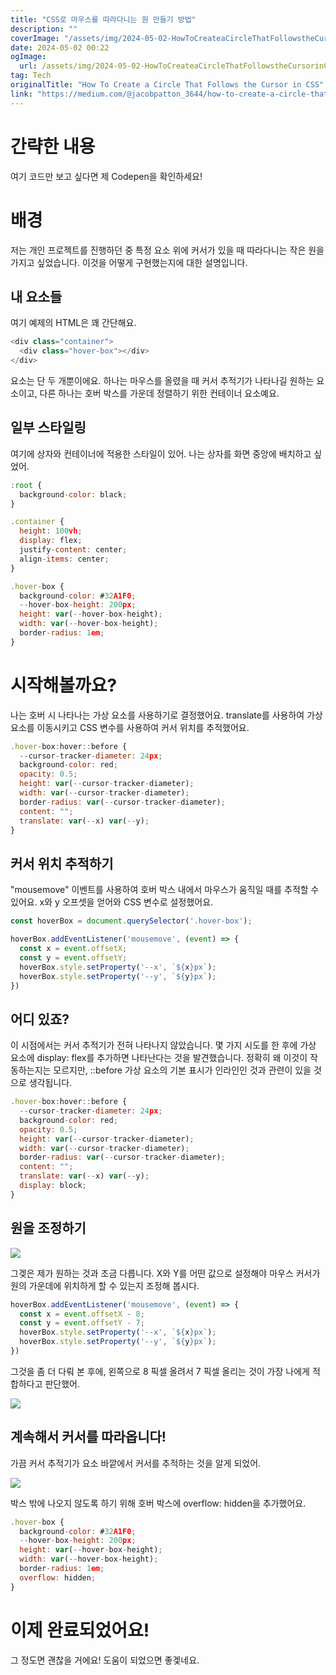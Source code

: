 ```yaml
---
title: "CSS로 마우스를 따라다니는 원 만들기 방법"
description: ""
coverImage: "/assets/img/2024-05-02-HowToCreateaCircleThatFollowstheCursorinCSS_0.png"
date: 2024-05-02 00:22
ogImage: 
  url: /assets/img/2024-05-02-HowToCreateaCircleThatFollowstheCursorinCSS_0.png
tag: Tech
originalTitle: "How To Create a Circle That Follows the Cursor in CSS"
link: "https://medium.com/@jacobpatton_3644/how-to-create-a-circle-that-follows-the-cursor-in-css-fddbc37f449e"
---
```



# 간략한 내용

여기 코드만 보고 싶다면 제 Codepen을 확인하세요!

# 배경

저는 개인 프로젝트를 진행하던 중 특정 요소 위에 커서가 있을 때 따라다니는 작은 원을 가지고 싶었습니다. 이것을 어떻게 구현했는지에 대한 설명입니다.

<div class="content-ad"></div>

## 내 요소들

여기 예제의 HTML은 꽤 간단해요.

```js
<div class="container">
  <div class="hover-box"></div>
</div>
```

요소는 단 두 개뿐이에요. 하나는 마우스를 올렸을 때 커서 추적기가 나타나길 원하는 요소이고, 다른 하나는 호버 박스를 가운데 정렬하기 위한 컨테이너 요소예요.

<div class="content-ad"></div>

## 일부 스타일링

여기에 상자와 컨테이너에 적용한 스타일이 있어. 나는 상자를 화면 중앙에 배치하고 싶었어.

```js
:root {
  background-color: black;
}

.container {
  height: 100vh;
  display: flex;
  justify-content: center;
  align-items: center;
}

.hover-box {
  background-color: #32A1F0;
  --hover-box-height: 200px;
  height: var(--hover-box-height);
  width: var(--hover-box-height);
  border-radius: 1em;
}
```

# 시작해볼까요?

<div class="content-ad"></div>

나는 호버 시 나타나는 가상 요소를 사용하기로 결정했어요. translate를 사용하여 가상 요소를 이동시키고 CSS 변수를 사용하여 커서 위치를 추적했어요.

```js
.hover-box:hover::before {
  --cursor-tracker-diameter: 24px;
  background-color: red;
  opacity: 0.5;
  height: var(--cursor-tracker-diameter);
  width: var(--cursor-tracker-diameter);
  border-radius: var(--cursor-tracker-diameter);
  content: "";
  translate: var(--x) var(--y);
}
```

## 커서 위치 추적하기

"mousemove" 이벤트를 사용하여 호버 박스 내에서 마우스가 움직일 때를 추적할 수 있어요. x와 y 오프셋을 얻어와 CSS 변수로 설정했어요.

<div class="content-ad"></div>

```js
const hoverBox = document.querySelector('.hover-box');

hoverBox.addEventListener('mousemove', (event) => {
  const x = event.offsetX;
  const y = event.offsetY;
  hoverBox.style.setProperty('--x', `${x}px`);
  hoverBox.style.setProperty('--y', `${y}px`);
})
```

## 어디 있죠?

이 시점에서는 커서 추적기가 전혀 나타나지 않았습니다. 몇 가지 시도를 한 후에 가상 요소에 display: flex를 추가하면 나타난다는 것을 발견했습니다. 정확히 왜 이것이 작동하는지는 모르지만, ::before 가상 요소의 기본 표시가 인라인인 것과 관련이 있을 것으로 생각됩니다.

```js
.hover-box:hover::before {
  --cursor-tracker-diameter: 24px;
  background-color: red;
  opacity: 0.5;
  height: var(--cursor-tracker-diameter);
  width: var(--cursor-tracker-diameter);
  border-radius: var(--cursor-tracker-diameter);
  content: "";
  translate: var(--x) var(--y);
  display: block;
}
```

<div class="content-ad"></div>

## 원을 조정하기

<img src="/assets/img/2024-05-02-HowToCreateaCircleThatFollowstheCursorinCSS_0.png" />

그겢은 제가 원하는 것과 조금 다릅니다. X와 Y를 어떤 값으로 설정해야 마우스 커서가 원의 가운데에 위치하게 할 수 있는지 조정해 봅시다.

```js
hoverBox.addEventListener('mousemove', (event) => {
  const x = event.offsetX - 8;
  const y = event.offsetY - 7;
  hoverBox.style.setProperty('--x', `${x}px`);
  hoverBox.style.setProperty('--y', `${y}px`);
})
```

<div class="content-ad"></div>

그것을 좀 더 다뤄 본 후에, 왼쪽으로 8 픽셀 올려서 7 픽셀 올리는 것이 가장 나에게 적합하다고 판단했어.

<img src="/assets/img/2024-05-02-HowToCreateaCircleThatFollowstheCursorinCSS_1.png" />

## 계속해서 커서를 따라옵니다!

가끔 커서 추적기가 요소 바깥에서 커서를 추적하는 것을 알게 되었어.

<div class="content-ad"></div>

<img src="/assets/img/2024-05-02-HowToCreateaCircleThatFollowstheCursorinCSS_2.png" />

박스 밖에 나오지 않도록 하기 위해 호버 박스에 overflow: hidden을 추가했어요.

```js
.hover-box {
  background-color: #32A1F0;
  --hover-box-height: 200px;
  height: var(--hover-box-height);
  width: var(--hover-box-height);
  border-radius: 1em;
  overflow: hidden;
}
```

# 이제 완료되었어요!

<div class="content-ad"></div>

그 정도면 괜찮을 거에요! 도움이 되었으면 좋겣네요.